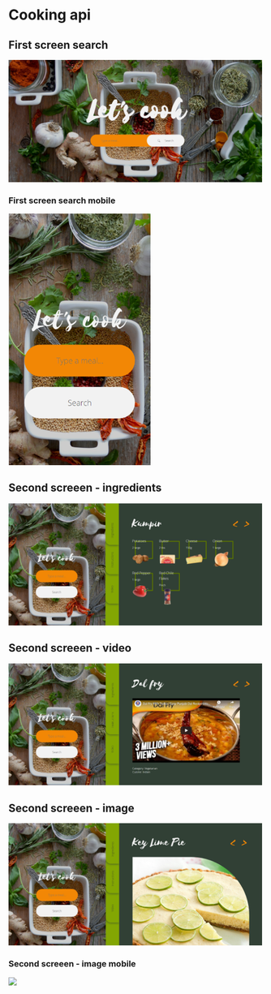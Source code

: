 <h1>Cooking api</h1>
<h2>First screen search</h2>
<img src="/cooking__first-screen.png" width="500">
<h3>First screen search mobile</h3>
<img src="/cooking__first-screen-mob.png" width="280">
<h2>Second screeen - ingredients</h2>
<img src="/cooking__second-screen-ingredients.png" width="500">
<h2>Second screeen - video</h2>
<img src="/cooking__second-screen-video.png" width="500">
<h2>Second screeen - image</h2>
<img src="/cooking__second-screen-image.png" width="500">
<h3>Second screeen - image mobile</h3>
<img src="/cooking__second-screen-image-mob.png" width="500">
